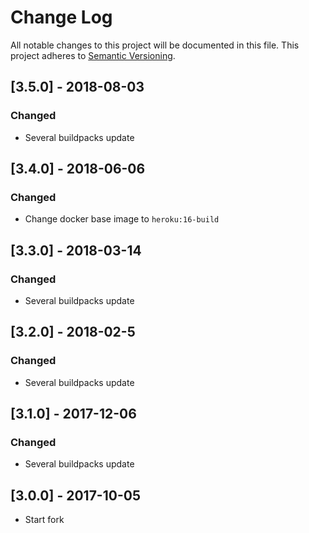 # Change Log
All notable changes to this project will be documented in this file.
This project adheres to [Semantic Versioning](http://semver.org/).

## [3.5.0] - 2018-08-03
### Changed
- Several buildpacks update

## [3.4.0] - 2018-06-06
### Changed
- Change docker base image to `heroku:16-build`

## [3.3.0] - 2018-03-14
### Changed
- Several buildpacks update

## [3.2.0] - 2018-02-5
### Changed
- Several buildpacks update

## [3.1.0] - 2017-12-06
### Changed
- Several buildpacks update

## [3.0.0] - 2017-10-05
- Start fork
